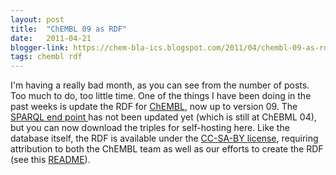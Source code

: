 ```yaml
---
layout: post
title:  "ChEMBL 09 as RDF"
date:   2011-04-21
blogger-link: https://chem-bla-ics.blogspot.com/2011/04/chembl-09-as-rdf.html
tags: chembl rdf
---
```


I'm having a really bad month, as you can see from the number of posts. Too much to do, too little time. One of the things
I have been doing in the past weeks is update the RDF for [ChEMBL](https://www.ebi.ac.uk/chembldb/), now up to
version&nbsp;09. The [SPARQL end point <i class="fa-solid fa-box-archive fa-xs"></i>](https://web.archive.org/web/20121123055403/http://rdf.farmbio.uu.se/chembl/sparql) has not been updated yet (which is
still at ChEBML 04), but you can now download the triples for self-hosting here. Like the database itself, the RDF is
available under the [CC-SA-BY license](http://creativecommons.org/licenses/by-sa/3.0/), requiring attribution to both
the ChEMBL team as well as our efforts to create the RDF (see this
[README](https://github.com/egonw/chembl.rdf/blob/master/README.markdown)).
